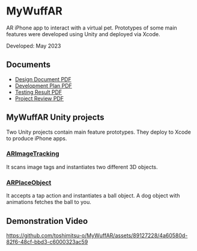 # MyWuffAR
AR iPhone app to interact with a virtual pet. Prototypes of some main features were developed using Unity and deployed via Xcode.

Developed: May 2023
## Documents
- [Design Document PDF](MyWuffARDesignDocument.pdf)
- [Development Plan PDF](DevelopmentPlan.pdf)
- [Testing Result PDF](TestingResults.pdf)
- [Project Review PDF](ProjectReview.pdf)
## MyWuffAR Unity projects
Two Unity projects contain main feature prototypes. They deploy to Xcode to produce iPhone apps.
### [ARImageTracking](MyWuffAR/ARImageTracking/)
It scans image tags and instantiates two different 3D objects.
### [ARPlaceObject](MyWuffAR/ARPlaceObject)
It accepts a tap action and instantiates a ball object. A dog object with animations fetches the ball to you.

## Demonstration Video

https://github.com/toshimitsu-o/MyWuffAR/assets/89127228/4a60580d-82f6-48cf-bbd3-c6000323ac59

